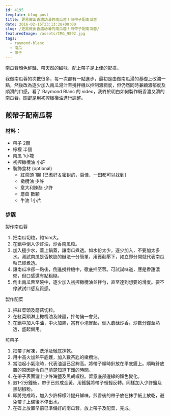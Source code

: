 ```yaml
---
id: 4195
template: blog-post
title: 更易做出香濃幼滑的南瓜蓉！煎帶子配南瓜蓉
date: 2016-02-16T23:13:28+00:00
slug: /更易做出香濃幼滑的南瓜蓉！煎帶子配南瓜蓉/
featuredImage: /assets/IMG_9892.jpg
tags:
  - raymond-blanc
  - 南瓜
  - 帶子
---
```

南瓜蓉顏色鮮豔、帶天然的甜味，配上帶子是上佳的配搭。

我做南瓜蓉的次數很多，每一次都有一點進步，最初是由做南瓜湯的基礎上改濃一點，然後改為逐少加入南瓜湯汁至攪拌機以控制濃稠度，但仍然同時兼顧濃郁度及順滑的口感。看了 Raymond Blanc 的 video，我終於明白如何製作既香濃又滑的南瓜蓉，關鍵是用初搾橄欖油進行調整。

<!--more-->

## 煎帶子配南瓜蓉

### 材料：

* 帶子 2顆
* 檸檬 半個
* 南瓜 1小塊
* 初搾橄欖油 小許
* 裝飾食材 (optional)
  * 紅菜頭 1顆 [已煮好＆密封的，百佳、一田都可以找到]
  * 橄欖油 少許
  * 意大利陳醋 少許
  * 蘑菇 數顆
  * 牛油 1小片

### 步驟

製作南瓜蓉
  1. 把南瓜切粒，約1cm大。
  2. 在鍋中倒入少許油，炒香南瓜粒。
  3. 加入極少水，蓋上鍋蓋，讓南瓜煮透。如水份太少，逐少加入，不要加太多水。測試南瓜是否軟腍的辦法十分簡單，用鑊剷壓下，如立即分開就代表南瓜粒已經煮透。
  4. 讓南瓜冷卻一點後，倒進攪拌機中，徹底拌至蓉。可試試味道，應是香甜濃郁，但口感還有點粗糙。
  5. 倒出南瓜蓉至碗中，逐少加入初搾橄欖油並拌勻，直至達到想要的滑度。要不停試試口感及質感。

製作配菜
  1. 把紅菜頭及蘑菇切粒。
  2. 在紅菜頭淋上橄欖油及陳醋，拌勻醃一會兒。
  3. 在鍋中加入牛油，中火加熱，當有小泡冒起，倒入蘑菇炒香。炒數分鐘至熟透，盛起備用。

煎帶子
  1. 把帶子解凍，洗淨及徹底抹乾。
  2. 用中高火加熱平底鑊，加入數茶匙的橄欖油。
  3. 當油起小氣泡時，代表油溫已足夠高。將帶子順時針放在平底鑊上。順時針放置的原因是令自己清楚知道下鑊的時間。
  4. 在帶子表面灑上少許海鹽及黑胡椒粉。留意底部邊緣的顏色變化。
  5. 煎1-2分鐘後，帶子已煎成金黃，用鑊鏟將帶子輕輕反轉。同樣加入少許鹽及黑胡椒粉。
  6. 即將完成時，加入少許檸檬汁提升鮮味。煎香後的帶子放在抹手紙上放乾，避免帶子上碟後不停出水。
  7. 在碟上放置早前已準備好的南瓜蓉。放上帶子及配菜，完成。